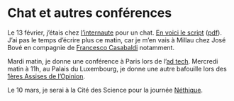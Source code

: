 # Chat et autres conférences

Le 13 février, j’étais chez [l’internaute](http://www.linternaute.com) pour un chat. [En voici le script](http://www.linternaute.com/actualite/interviews/07/thierry-crouzet/chat.shtml) ([pdf](https://tcrouzet.com/images_tc/2007internaute.pdf)). J’ai pas le temps d’écrire plus ce matin, car je m’en vais à Millau chez José Bové en compagnie de [Francesco Casabaldi](http://francescocasabaldi.typepad.com) notamment.

Mardi matin, je donne une conférence à Paris lors de l’[ad tech](http://www.ad-techparis.com/_fr/index.html). Mercredi matin à 11h, au Palais du Luxembourg, je donne une autre bafouille lors des [1ères Assises de l’Opinion](https://tcrouzet.com/images_tc/2007assises.pdf).

Le 10 mars, je serai à la Cité des Science pour la journée [Néthique](http://nethique.info/2007/02/27/10-mars-programme-journee-nethique-au-carrefour-du-numerique-a-la-cite-des-sciences/).